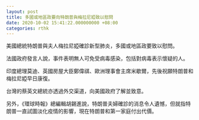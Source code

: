 ```yaml
---
layout: post
title: 多國或地區政要向特朗普與梅拉尼婭致以慰問
date: 2020-10-02 15:41:22.000000000 +08:00
categories: rthk
---
```


美國總統特朗普與夫人梅拉尼婭確診新型肺炎，多國或地區政要致以慰問。

法國政府發言人說，事件表明無人可免受病毒感染，包括對病毒表示懷疑的人。

印度總理莫迪、英國房屋大臣鄭偉祺、歐洲理事會主席米歇爾，先後祝願特朗普和梅拉尼婭早日康復。

台灣的蔡英文總統亦透過外交渠道，向美國政府了解並致意。

另外，《環球時報》總編輯胡錫進說，特朗普夫婦確診的消息令人遺憾，但就指特朗普一直試圖淡化疫情的影響，現在特朗普和第一家庭付出代價。
